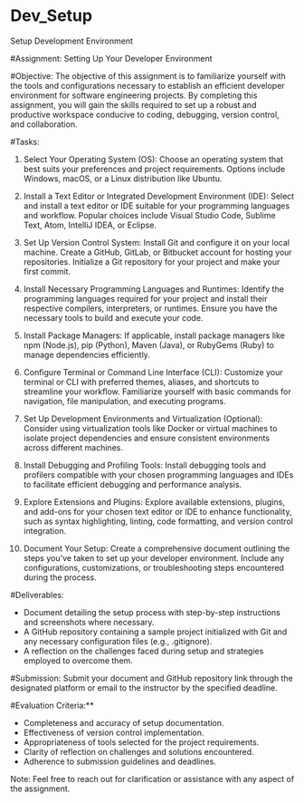 # Dev_Setup
Setup Development Environment

#Assignment: Setting Up Your Developer Environment

#Objective:
The objective of this assignment is to familiarize yourself with the tools and configurations necessary to establish an efficient developer environment for software engineering projects. By completing this assignment, you will gain the skills required to set up a robust and productive workspace conducive to coding, debugging, version control, and collaboration.

#Tasks:

1. Select Your Operating System (OS):
   Choose an operating system that best suits your preferences and project requirements. Options include Windows, macOS, or a Linux distribution like Ubuntu.

2. Install a Text Editor or Integrated Development Environment (IDE):
   Select and install a text editor or IDE suitable for your programming languages and workflow. Popular choices include Visual Studio Code, Sublime Text, Atom, IntelliJ IDEA, or Eclipse.

3. Set Up Version Control System:
   Install Git and configure it on your local machine. Create a GitHub, GitLab, or Bitbucket account for hosting your repositories. Initialize a Git repository for your project and make your first commit.

4. Install Necessary Programming Languages and Runtimes:
   Identify the programming languages required for your project and install their respective compilers, interpreters, or runtimes. Ensure you have the necessary tools to build and execute your code.

5. Install Package Managers:
   If applicable, install package managers like npm (Node.js), pip (Python), Maven (Java), or RubyGems (Ruby) to manage dependencies efficiently.

6. Configure Terminal or Command Line Interface (CLI):
   Customize your terminal or CLI with preferred themes, aliases, and shortcuts to streamline your workflow. Familiarize yourself with basic commands for navigation, file manipulation, and executing programs.

7. Set Up Development Environments and Virtualization (Optional):
   Consider using virtualization tools like Docker or virtual machines to isolate project dependencies and ensure consistent environments across different machines.

8. Install Debugging and Profiling Tools:
   Install debugging tools and profilers compatible with your chosen programming languages and IDEs to facilitate efficient debugging and performance analysis.

9. Explore Extensions and Plugins:
   Explore available extensions, plugins, and add-ons for your chosen text editor or IDE to enhance functionality, such as syntax highlighting, linting, code formatting, and version control integration.

10. Document Your Setup:
    Create a comprehensive document outlining the steps you've taken to set up your developer environment. Include any configurations, customizations, or troubleshooting steps encountered during the process.

#Deliverables:
- Document detailing the setup process with step-by-step instructions and screenshots where necessary.
- A GitHub repository containing a sample project initialized with Git and any necessary configuration files (e.g., .gitignore).
- A reflection on the challenges faced during setup and strategies employed to overcome them.

#Submission:
Submit your document and GitHub repository link through the designated platform or email to the instructor by the specified deadline.

#Evaluation Criteria:**
- Completeness and accuracy of setup documentation.
- Effectiveness of version control implementation.
- Appropriateness of tools selected for the project requirements.
- Clarity of reflection on challenges and solutions encountered.
- Adherence to submission guidelines and deadlines.

Note: Feel free to reach out for clarification or assistance with any aspect of the assignment.
